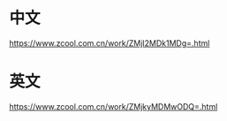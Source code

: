 # 中文

https://www.zcool.com.cn/work/ZMjI2MDk1MDg=.html

# 英文

https://www.zcool.com.cn/work/ZMjkyMDMwODQ=.html